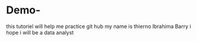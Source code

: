 # Demo-
this tutoriel will help me practice git hub
my name is thierno Ibrahima Barry
i hope i will be a data analyst 
